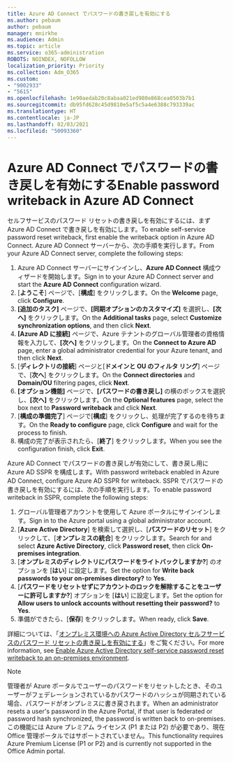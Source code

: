 ```yaml
---
title: Azure AD Connect でパスワードの書き戻しを有効にする
ms.author: pebaum
author: pebaum
manager: mnirkhe
ms.audience: Admin
ms.topic: article
ms.service: o365-administration
ROBOTS: NOINDEX, NOFOLLOW
localization_priority: Priority
ms.collection: Adm_O365
ms.custom:
- "9002933"
- "5615"
ms.openlocfilehash: 1e90aedab20c8abaa021ed980e868cea0503b7b1
ms.sourcegitcommit: db95fd628c45d9810e5af5c5a4e6388c793339ac
ms.translationtype: HT
ms.contentlocale: ja-JP
ms.lasthandoff: 02/03/2021
ms.locfileid: "50093360"
---
```

# <a name="enable-password-writeback-in-azure-ad-connect"></a><span data-ttu-id="8c5f0-102">Azure AD Connect でパスワードの書き戻しを有効にする</span><span class="sxs-lookup"><span data-stu-id="8c5f0-102">Enable password writeback in Azure AD Connect</span></span>

<span data-ttu-id="8c5f0-103">セルフサービスのパスワード リセットの書き戻しを有効にするには、まず Azure AD Connect で書き戻しを有効にします。</span><span class="sxs-lookup"><span data-stu-id="8c5f0-103">To enable self-service password reset writeback, first enable the writeback option in Azure AD Connect.</span></span> <span data-ttu-id="8c5f0-104">Azure AD Connect サーバーから、次の手順を実行します。</span><span class="sxs-lookup"><span data-stu-id="8c5f0-104">From your Azure AD Connect server, complete the following steps:</span></span>

1. <span data-ttu-id="8c5f0-105">Azure AD Connect サーバーにサインインし、**Azure AD Connect** 構成ウィザードを開始します。</span><span class="sxs-lookup"><span data-stu-id="8c5f0-105">Sign in to your Azure AD Connect server and start the **Azure AD Connect** configuration wizard.</span></span>
2. <span data-ttu-id="8c5f0-106">[**ようこそ**] ページで、[**構成**] をクリックします。</span><span class="sxs-lookup"><span data-stu-id="8c5f0-106">On the **Welcome** page, click **Configure**.</span></span>
3. <span data-ttu-id="8c5f0-107">**[追加のタスク]** ページで、**[同期オプションのカスタマイズ]** を選択し、**[次へ]** をクリックします。</span><span class="sxs-lookup"><span data-stu-id="8c5f0-107">On the **Additional tasks** page, select **Customize synchronization options**, and then click **Next**.</span></span>
4. <span data-ttu-id="8c5f0-108">**[Azure AD に接続]** ページで、Azure テナントのグローバル管理者の資格情報を入力して、**[次へ]** をクリックします。</span><span class="sxs-lookup"><span data-stu-id="8c5f0-108">On the **Connect to Azure AD** page, enter a global administrator credential for your Azure tenant, and then click **Next**.</span></span>
5. <span data-ttu-id="8c5f0-109">[**ディレクトリの接続**] ページと[**ドメインと OU のフィルタ リング**] ページで、[**次へ**] をクリックします。</span><span class="sxs-lookup"><span data-stu-id="8c5f0-109">On the **Connect directories** and **Domain/OU** filtering pages, click **Next**.</span></span>
6. <span data-ttu-id="8c5f0-110">**[オプション機能]** ページで、**[パスワードの書き戻し]** の横のボックスを選択し、**[次へ]** をクリックします。</span><span class="sxs-lookup"><span data-stu-id="8c5f0-110">On the **Optional features** page, select the box next to **Password writeback** and click **Next**.</span></span>
7. <span data-ttu-id="8c5f0-111">[**構成の準備完了**] ページで[**構成**] をクリックし、処理が完了するのを待ちます。</span><span class="sxs-lookup"><span data-stu-id="8c5f0-111">On the **Ready to configure** page, click **Configure** and wait for the process to finish.</span></span>
8. <span data-ttu-id="8c5f0-112">構成の完了が表示されたら、[**終了**] をクリックします。</span><span class="sxs-lookup"><span data-stu-id="8c5f0-112">When you see the configuration finish, click **Exit**.</span></span>

<span data-ttu-id="8c5f0-113">Azure AD Connect でパスワードの書き戻しが有効にして、書き戻し用に Azure AD SSPR を構成します。</span><span class="sxs-lookup"><span data-stu-id="8c5f0-113">With password writeback enabled in Azure AD Connect, configure Azure AD SSPR for writeback.</span></span>  <span data-ttu-id="8c5f0-114">SSPR でパスワードの書き戻しを有効にするには、次の手順を実行します。</span><span class="sxs-lookup"><span data-stu-id="8c5f0-114">To enable password writeback in SSPR, complete the following steps:</span></span>

1. <span data-ttu-id="8c5f0-115">グローバル管理者アカウントを使用して Azure ポータルにサインインします。</span><span class="sxs-lookup"><span data-stu-id="8c5f0-115">Sign in to the Azure portal using a global administrator account.</span></span>
2. <span data-ttu-id="8c5f0-116">[**Azure Active Directory**] を検索して選択し、[**パスワードのリセット**] をクリックして、[**オンプレミスの統合**] をクリックします。</span><span class="sxs-lookup"><span data-stu-id="8c5f0-116">Search for and select **Azure Active Directory**, click **Password reset**, then click **On-premises integration**.</span></span>
3. <span data-ttu-id="8c5f0-117">[**オンプレミスのディレクトリにパスワードをライトバックしますか?**] のオプションを [**はい**] に設定します。</span><span class="sxs-lookup"><span data-stu-id="8c5f0-117">Set the option for **Write back passwords to your on-premises directory?** to **Yes**.</span></span>
4. <span data-ttu-id="8c5f0-118">[**パスワードをリセットせずにアカウントのロックを解除することをユーザーに許可しますか?**] オプションを [**はい**] に設定します。</span><span class="sxs-lookup"><span data-stu-id="8c5f0-118">Set the option for **Allow users to unlock accounts without resetting their password?** to **Yes**.</span></span>
5. <span data-ttu-id="8c5f0-119">準備ができたら、[**保存**] をクリックします。</span><span class="sxs-lookup"><span data-stu-id="8c5f0-119">When ready, click **Save**.</span></span>

<span data-ttu-id="8c5f0-120">詳細については、「[オンプレミス環境への Azure Active Directory セルフサービスのパスワード リセットの書き戻しを有効にする](https://docs.microsoft.com/azure/active-directory/authentication/tutorial-enable-sspr-writeback)」をご覧ください。</span><span class="sxs-lookup"><span data-stu-id="8c5f0-120">For more information, see [Enable Azure Active Directory self-service password reset writeback to an on-premises environment](https://docs.microsoft.com/azure/active-directory/authentication/tutorial-enable-sspr-writeback).</span></span>

> [!NOTE]
>  <span data-ttu-id="8c5f0-121">管理者が Azure ポータルでユーザーのパスワードをリセットしたとき、そのユーザーがフェデレーションされているかパスワードのハッシュが同期されている場合、パスワードがオンプレミスに書き戻されます。</span><span class="sxs-lookup"><span data-stu-id="8c5f0-121">When an administrator resets a user's password in the Azure Portal, if that user is federated or password hash synchronized, the password is written back to on-premises.</span></span> <span data-ttu-id="8c5f0-122">この機能には Azure プレミアム ライセンス (P1 または P2) が必要であり、現在 Office 管理ポータルではサポートされていません。</span><span class="sxs-lookup"><span data-stu-id="8c5f0-122">This functionality requires Azure Premium License (P1 or P2) and is currently not supported in the Office Admin portal.</span></span>
